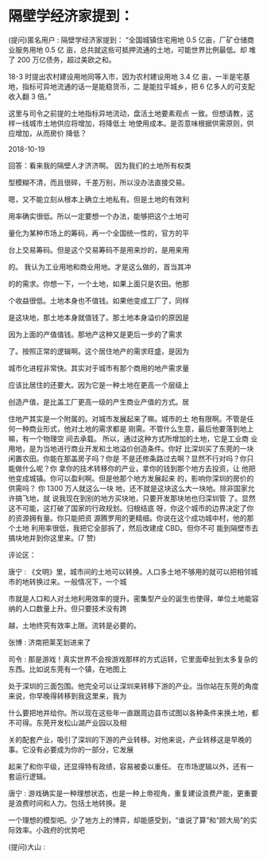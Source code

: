 # 隔壁学经济家提到：

(提问)匿名用户 : 隔壁学经济家提到： “全国城镇住宅用地 0.5 亿亩，厂矿仓储商业服务用地 0.5 亿 亩，总共就这些可抵押流通的土地，可能世界比例最低。却 堆了 200 万亿债务，超过美欧之和。

18-3 时提出农村建设用地同等入市，因为农村建设用地 3.4 亿 亩，一半是宅基地，指标可异地流通的话一是能稳货币，二 是能拉平城乡，把 6 亿多人的可支配收入翻 3 倍。”

这里与司令之前提的土地指标异地流动，盘活土地要素观点 一致。但想请教，这样一线城市土地供应将增加，将降低土 地使用成本。是否意味根据供需原则，供应增加，从而房价 降低？

2018-10-19

回答：看来我的隔壁人才济济啊。 因为我们的土地所有权类

型模糊不清，而且很碎，千差万别，所以没办法直接交易。

嗯，又不能立刻从根本上确立土地私有。但是土地的有效利

用率确实很低。所以一定要想一个办法，能够把这个土地可

量化为某种市场上的筹码，再一个全国统一性的，官方的平

台上交易筹码。但是这个交易筹码不是用来炒的，是用来用

的。 我认为工业用地和商业用地。才是这么做的，首当其冲

的的需求。你想一下，一个土地，如果上面只是农田。他那

个收益很低。土地本身也不值钱。如果他变成工厂了，同样

是这块地，那土地本身就值钱了。那土地本身溢价的原因是

因为上面的产值值钱。那地产这种又是更后一步的了需求

了。按照正常的逻辑啊。这个居住地产的需求旺盛，是因为

城市化进程非常快。其实对于城市有那个商用的地产需求量

应该比居住的还要大。因为它是一种土地在更高一个层级上

创造产值，是比盖工厂更高一级的产生商业产值的方式。居

住地产其实是一个附属的。对城市发展起来了嘛。城市的土 地有限啊。不管是任何一种商业形式，他对土地的需求都是 刚需。不管什么生意，最后他要落到地上嘛，有一个物理空 间去承载。 所以，通过这种方式所增加的土地，它是工业商 业用地，是为当地进行商业开发和土地溢价创造条件。你好 比深圳买了东莞的一块闲置农田。你能在那盖房子吗？你是 不是还修条路过去啊？显然不行对吗？你只能做什么呢？你 拿你的技术转移你的产业，拿你的钱到那个地方去投资，让 他把他变成城镇。你可以盈利啊。但是他那个地方发展起来 的，影响你深圳的房价的供需吗？ 你 1300 万人就这么一块 地，还不就是这块这么大一块地。除非国家允许搞飞地，就 说我现在到别的地方买块地，只要开发那块地也归深圳管 了。显然这不可能，这打破了国家的行政规划。归根结底 呀，你这个城市的边界决定了你的资源拥有量。你只能把资 源腾罗用的更精细。你说在这个成功城中村，他的那个土地 利用率很低，我把它全部拆了，然后改建成 CBD。但你不可 能到隔壁市去搞块地并到你这里来。(7 赞)

评论区：

唐宁 : 《文明》里，城市间的土地可以转换。人口多土地不够用的就可以把相邻城市的地转换过来。一般情况下，一个城

市就是人口和人对土地利用效率的提升。密集型产业的诞生也使得，单位土地能容纳的人口数量上升。但只要技术没有跨

越，土地终究有效率上限。流转是必要的。

张博 : 济南把莱芜划进来了

司令 : 那是游戏！真实世界不会按游戏那样的方式运转，它里面牵扯到太多复杂的东西。比如说东莞有一个镇，在地图上

处于深圳的三面包围。他完全可以让深圳来转移下游的产业。当你站在东莞的角度来说，你早晚得转移到我这里来，我为

什么要把地并给你。所以现在这些年一直跟周边县市试图以各种条件来换土地，都不可得。东莞开发松山湖产业园以及相

关的配套产业，吸引了深圳的下游的产业转移。对他来说，产业转移这是早晚的事。它没有必要成为你的一部分，它发展

起来了和你平级，还显得特有政绩，容易被委以重任。 在市场逻辑以外，还有一套运行逻辑。

唐宁 : 游戏确实是一种理想状态，也是一种上帝视角，重复建设浪费产能，更重要是浪费时间和人力。包括土地转换。是

一个理想的模型吧。少了地方上的博弈，却能感受到，“谁说了算”和“顾大局”的实际效率。小政府的优势吧

(提问)大山 :